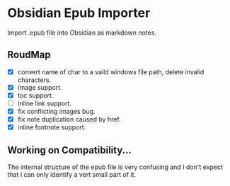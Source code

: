 # Obsidian Epub Importer

Import .epub file into Obsidian as markdown notes.

## RoudMap

- [x] convert name of char to a vaild windows file path, delete invalid characters.
- [x] image support.
- [x] toc support.
- [ ] inline link support.
- [x] fix conflicting images bug.
- [x] fix note duplication caused by href.
- [x] inline fontnote support.

## Working on Compatibility...

The internal structure of the epub file is very confusing and I don't expect that I can only identify a vert small part of it.